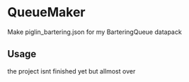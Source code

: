 # QueueMaker
Make piglin_bartering.json for my BarteringQueue datapack

## Usage
the project isnt finished yet but allmost over
